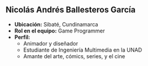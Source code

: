 ## Nicolás Andrés Ballesteros García

- **Ubicación:** Sibaté, Cundinamarca
- **Rol en el equipo:** Game Programmer
- **Perfil:**
  - Animador y diseñador
  - Estudiante de Ingeniería Multimedia en la UNAD
  - Amante del arte, cómics, series, y el cine
